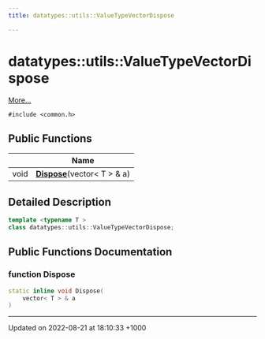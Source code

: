 ```yaml
---
title: datatypes::utils::ValueTypeVectorDispose

---
```


# datatypes::utils::ValueTypeVectorDispose



 [More...](#detailed-description)


`#include <common.h>`

## Public Functions

|                | Name           |
| -------------- | -------------- |
| void | **[Dispose](/uchronia-ts-doc/cpp/Classes/classdatatypes_1_1utils_1_1ValueTypeVectorDispose/#function-dispose)**(vector< T > & a) |

## Detailed Description

```cpp
template <typename T >
class datatypes::utils::ValueTypeVectorDispose;
```

## Public Functions Documentation

### function Dispose

```cpp
static inline void Dispose(
    vector< T > & a
)
```


-------------------------------

Updated on 2022-08-21 at 18:10:33 +1000